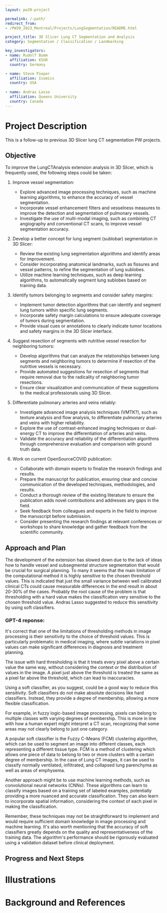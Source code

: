 ```yaml
---
layout: pw39-project

permalink: /:path/
redirect_from:
- /PW39_2023_Montreal/Projects/LungSegmentation/README.html

project_title: 3D Slicer Lung CT Segmentation and Analysis
category: Segmentation / Classification / Landmarking

key_investigators:
- name: Rudolf Bumm
  affiliation: KSGR
  country: Germany

- name: Steve Pieper
  affiliation: Isomics
  country: USA
  
- name: Andras Lasso
  affiliation: Queens University
  country: Canada
---
```


# Project Description

<!-- Add a short paragraph describing the project. -->
This is a follow-up to previous 3D Slicer lung CT segmentation PW projects. 


## Objective

<!-- Describe here WHAT you would like to achieve (what you will have as end result). -->
To improve the LungCTAnalysis extension analysis in 3D Slicer, which is frequently used, the following steps could be taken:

1. Improve vessel segmentation:
   - Explore advanced image processing techniques, such as machine learning algorithms, to enhance the accuracy of vessel segmentation.
   - Incorporate vessel enhancement filters and vesselness measures to improve the detection and segmentation of pulmonary vessels.
   - Investigate the use of multi-modal imaging, such as combining CT angiography and conventional CT scans, to improve vessel segmentation accuracy.

2. Develop a better concept for lung segment (sublobar) segmentation in 3D Slicer:
   - Review the existing lung segmentation algorithms and identify areas for improvement.
   - Consider incorporating anatomical landmarks, such as fissures and vessel patterns, to refine the segmentation of lung sublobes.
   - Utilize machine learning techniques, such as deep learning algorithms, to automatically segment lung sublobes based on training data.

3. Identify tumors belonging to segments and consider safety margins:
   - Implement tumor detection algorithms that can identify and segment lung tumors within specific lung segments.
   - Incorporate safety margin calculations to ensure adequate coverage of tumors during segmentation.
   - Provide visual cues or annotations to clearly indicate tumor locations and safety margins in the 3D Slicer interface.

4. Suggest resection of segments with nutritive vessel resection for neighboring tumors:
   - Develop algorithms that can analyze the relationships between lung segments and neighboring tumors to determine if resection of the nutritive vessels is necessary.
   - Provide automated suggestions for resection of segments that require removal due to the radicality of neighboring tumor resections.
   - Ensure clear visualization and communication of these suggestions to the medical professionals using 3D Slicer.

5. Differentiate pulmonary arteries and veins reliably:
   - Investigate advanced image analysis techniques (VMTK?), such as texture analysis and flow analysis, to differentiate pulmonary arteries and veins with higher reliability.
   - Explore the use of contrast-enhanced imaging techniques or dual-energy CT to improve the differentiation of arteries and veins.
   - Validate the accuracy and reliability of the differentiation algorithms through comprehensive evaluation and comparison with ground truth data.

6. Work on current OpenSourceCOVID publication:
   - Collaborate with domain experts to finalize the research findings and results.
   - Prepare the manuscript for publication, ensuring clear and concise communication of the developed techniques, methodologies, and results.
   - Conduct a thorough review of the existing literature to ensure the publication adds novel contributions and addresses any gaps in the field.
   - Seek feedback from colleagues and experts in the field to improve the manuscript before submission.
   - Consider presenting the research findings at relevant conferences or workshops to share knowledge and gather feedback from the scientific community.

## Approach and Plan

<!-- Describe here HOW you would like to achieve the objectives stated above. -->

The development of the extension has slowed down due to the lack of ideas how to handle vessel and subsegmental structure segmentation that would be crucial for surgical planning. 
To many it seems that the main limitation of the computational method it is highly sensitive to the chosen threshold values. This is indicated that just the small variance between well calibrated clinical CTs could cause measurable differences in the end result in about 20-30% of the cases. Probably the root cause of the problem is that thresholding with a hard value makes the classification very sensitive to the chosen threshold value. Andras Lasso suggested to reduce this sensitivity by using soft classifiers.

### GPT-4 reponse: 


It's correct that one of the limitations of thresholding methods in image processing is their sensitivity to the choice of threshold values. This is particularly problematic in medical imaging, where subtle variations in pixel values can make significant differences in diagnosis and treatment planning. 

The issue with hard thresholding is that it treats every pixel above a certain value the same way, without considering the context or the distribution of values in the image. A pixel just above the threshold is treated the same as a pixel far above the threshold, which can lead to inaccuracies.

Using a soft classifier, as you suggest, could be a good way to reduce this sensitivity. Soft classifiers do not make absolute decisions like hard classifiers. Instead, they provide a degree of membership, allowing a more flexible classification.

For example, in fuzzy logic-based image processing, pixels can belong to multiple classes with varying degrees of membership. This is more in line with how a human expert might interpret a CT scan, recognizing that some areas may not clearly belong to just one category.

A popular soft classifier is the Fuzzy C-Means (FCM) clustering algorithm, which can be used to segment an image into different classes, each representing a different tissue type. FCM is a method of clustering which allows one piece of data to belong to two or more clusters with a certain degree of membership. In the case of Lung CT images, it can be used to classify normally ventilated, infiltrated, and collapsed lung parenchyma as well as areas of emphysema.

Another approach might be to use machine learning methods, such as convolutional neural networks (CNNs). These algorithms can learn to classify images based on a training set of labeled examples, potentially providing a more nuanced and accurate classification. They can also learn to incorporate spatial information, considering the context of each pixel in making the classification.

Remember, these techniques may not be straightforward to implement and would require sufficient domain knowledge in image processing and machine learning. It's also worth mentioning that the accuracy of soft classifiers greatly depends on the quality and representativeness of the training data. The algorithm's performance should be rigorously evaluated using a validation dataset before clinical deployment.

## Progress and Next Steps

<!-- Update this section as you make progress, describing of what you have ACTUALLY DONE.
     If there are specific steps that you could not complete then you can describe them here, too. -->


# Illustrations

<!-- Add pictures and links to videos that demonstrate what has been accomplished.
![Description of picture](Example2.jpg)
![Some more images](Example2.jpg)
-->

# Background and References

<!-- If you developed any software, include link to the source code repository.
     If possible, also add links to sample data, and to any relevant publications. -->









